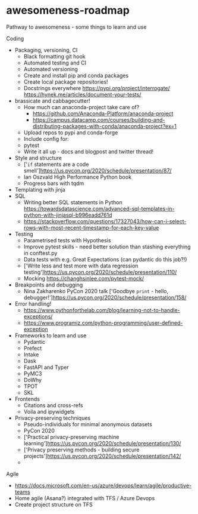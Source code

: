 # awesomeness-roadmap
Pathway to awesomeness - some things to learn and use

Coding

* Packaging, versioning, CI
  * Black formatting git hook
  * Automated testing and CI
  * Automated versioning
  * Create and install pip and conda packages
  * Create local package repositories!
  * Docstrings everywhere https://pypi.org/project/interrogate/ https://hynek.me/articles/document-your-tests/
* brassicate and cabbagecutter!
  * How much can anaconda-project take care of? 
    * https://github.com/Anaconda-Platform/anaconda-project
    * https://campus.datacamp.com/courses/building-and-distributing-packages-with-conda/anaconda-project?ex=1
  * Upload repos to pypi and conda-forge
  * Include config for:
   * pytest
  * Write it all up - docs and blogpost and twitter thread!
* Style and structure
  * ['`if` statements are a code smell']https://us.pycon.org/2020/schedule/presentation/87/
  * Ian Oszvald High Performance Python book
  * Progress bars with tqdm
* Templating with jinja
* SQL
  * Writing better SQL statements in Python https://towardsdatascience.com/advanced-sql-templates-in-python-with-jinjasql-b996eadd761d
  * https://stackoverflow.com/questions/17327043/how-can-i-select-rows-with-most-recent-timestamp-for-each-key-value
* Testing
  * Parametrised tests with Hypothesis
  * Improve pytest skills - need better solution than stashing everything in conftest.py
  * Data tests with e.g. Great Expectations (can pydantic do this job?!)
  * ['Write less and test more with data regression testing']https://us.pycon.org/2020/schedule/presentation/110/
  * Mocking https://changhsinlee.com/pytest-mock/
* Breakpoints and debugging
  * Nina Zakharenko PyCon 2020 talk ['Goodbye `print` - hello, debugger!']https://us.pycon.org/2020/schedule/presentation/158/
* Error handling!
  * https://www.pythonforthelab.com/blog/learning-not-to-handle-exceptions/
  * https://www.programiz.com/python-programming/user-defined-exception
* Frameworks to learn and use
  * Pydantic
  * Prefect
  * Intake
  * Dask
  * FastAPI and Typer
  * PyMC3
  * DoWhy
  * TPOT
  * SKL
* Frontends
  * Citations and cross-refs
  * Voila and ipywidgets
* Privacy-preserving techniques
  * Pseudo-individuals for minimal anonymous datasets
  * PyCon 2020 
   * ['Practical privacy-preserving machine learning']https://us.pycon.org/2020/schedule/presentation/130/
   * ['Privacy preserving methods - building secure projects']https://us.pycon.org/2020/schedule/presentation/142/
   * 

  
  
Agile

* https://docs.microsoft.com/en-us/azure/devops/learn/agile/productive-teams
* Home agile (Asana?) integrated with TFS / Azure Devops
* Create project structure on TFS

